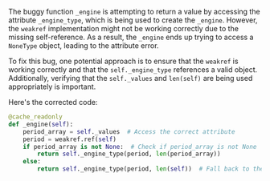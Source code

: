 The buggy function `_engine` is attempting to return a value by accessing the attribute `_engine_type`, which is being used to create the `_engine`. However, the `weakref` implementation might not be working correctly due to the missing self-reference. As a result, the `_engine` ends up trying to access a `NoneType` object, leading to the attribute error.

To fix this bug, one potential approach is to ensure that the `weakref` is working correctly and that the `self._engine_type` references a valid object. Additionally, verifying that the `self._values` and `len(self)` are being used appropriately is important.

Here's the corrected code:

```python
@cache_readonly
def _engine(self):
    period_array = self._values  # Access the correct attribute
    period = weakref.ref(self)
    if period_array is not None:  # Check if period_array is not None
        return self._engine_type(period, len(period_array))
    else:
        return self._engine_type(period, len(self))  # Fall back to the original implementation if period_array is None
```